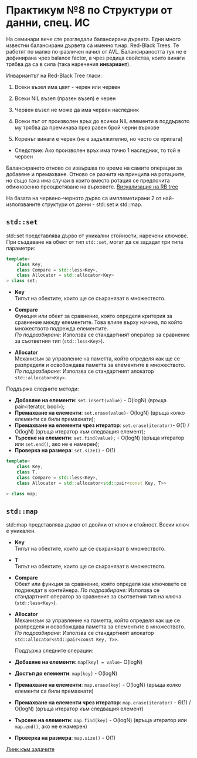 # Практикум №8 по Структури от данни, спец. ИС

На семинари вече сте разгледали балансирани дървета. Едни много известни балансирани дървета са именно т.нар. Red-Black Trees. Те работят по малко по-различен начил от AVL. 
Балансираността тук не е дефинирана чрез balance factor, а чрез редица свойства, които винаги трябва да са в сила (така наречения **инвариант**).

Инвариантът на Red-Black Tree гласи:
1) Всеки възел има цвят - черен или червен

2) Всеки NIL възел (празен възел) е черен

3) Червен възел не може да има червен наследник

4) Всеки път от произволен връх до всички NIL елементи в поддървото му трябва да преминава през равен брой черни върхове

5) Коренът винаги е черен (не е задължително, но често се прилага)

* Следствие: Ако произволен връх има точно 1 наследник, то той е червен

Балансирането отново се извършва по време на самите операции за добавяне и премахване. Отново се разчита на принципа на ротациите, но също така има случаи в които вместо ротация се предпочита обикновенно преоцветяване на върховете.
[Визуализация на RB tree](https://ds2-iiith.vlabs.ac.in/exp/red-black-tree/red-black-tree-oprations/simulation/redblack.html)

На базата на червено-черното дърво са имплеметирани 2 от най-използваните структури от данни - std::set и std::map.

## `std::set`
std::set представлява дърво от уникални стойности, наречени ключове. 
При създаване на обект от тип `std::set`, могат да се зададат три типа параметри:

```c++
template<
    class Key,
    class Compare = std::less<Key>,
    class Allocator = std::allocator<Key>
> class set;
```
- **Key**  
  Типът на обектите, които ще се съхраняват в множеството.

- **Compare**  
  Функция или обект за сравнение, която определя критерия за сравнение между елементите. Това влияе върху начина, по който множеството подрежда елементите.  
  *По подразбиране:* Използва се стандартният оператор за сравнение за съответния тип (`std::less<Key>`).

- **Allocator**  
  Механизъм за управление на паметта, който определя как ще се разпределя и освобождава паметта за елементите в множеството.  
  *По подразбиране:* Използва се стандартният алокатор `std::allocator<Key>`.
  
Поддържа следните методи:
- **Добавяне на елементи**: `set.insert(value)` - O(logN) (връща pair<iterator, bool>);
- **Премахване на елементи**: `set.erase(value)`- O(logN) (връща колко елементи са били премахнати);
- **Премахване на елементи чрез итератор**: `set.erase(iterator)`- Θ(1) / O(logN) (връща итератор към следващия елемент);
- **Търсене на елементи**: `set.find(value);` - O(logN) (връща итератор или `set.end()`, ако не е намерен);
- **Проверка на размера**: `set.size()` - O(1)

```c++
template<
    class Key,
    class T,
    class Compare = std::less<Key>,
    class Allocator = std::allocator<std::pair<const Key, T>>

> class map;
```

## `std::map`
std::map представлява дърво от двойки от ключ и стойност. Всеки ключ е уникален. 

- **Key**  
  Типът на обектите, които ще се съхраняват в множеството.

- **T**  
  Типът на обектите, които ще се съхраняват в множеството.

- **Compare**  
  Обект или функция за сравнение, която определя как ключовете се подреждат в контейнера.
  *По подразбиране:* Използва се стандартният оператор за сравнение за съответния тип на ключа (`std::less<Key>`).

- **Allocator**  
  Механизъм за управление на паметта, който определя как ще се разпределя и освобождава паметта за елементите в множеството.  
  *По подразбиране:* Използва се стандартният алокатор `std::allocator<std::pair<const Key, T>>`.

  Поддържа следните операции:
- **Добавяне на елементи**: `map[key] = value`- O(logN)
- **Достъп до елементи**: `map[key]` - O(logN)
- **Премахване на елементи**: `map.erase(key)` - O(logN) (връща колко елементи са били премахнати)
- **Премахване на елементи чрез итератор**: `map.erase(iterator)` - Θ(1) / O(logN) (връща итератор към следващия елемент)
- **Търсене на елементи**: `map.find(key)` - O(logN) (връща итератор или `map.end()`, ако не е намерен)
- **Проверка на размера**: `map.size()` - O(1)

[Линк към задачите](https://leetcode.com/problem-list/a6culvq1/)

